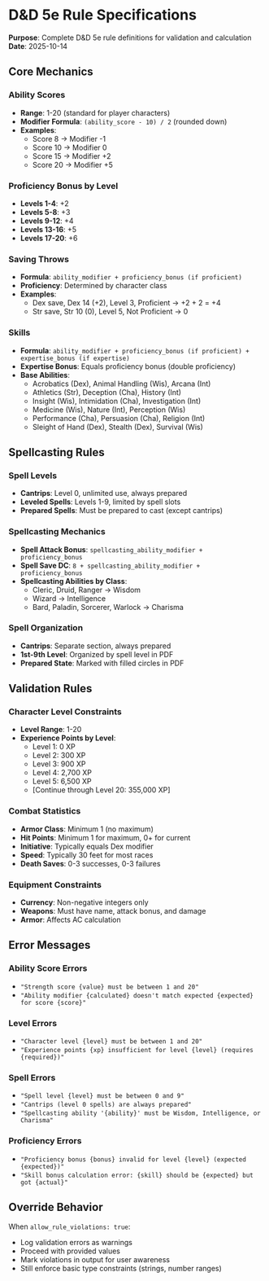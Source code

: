 # D&D 5e Rule Specifications

**Purpose**: Complete D&D 5e rule definitions for validation and calculation
**Date**: 2025-10-14

## Core Mechanics

### Ability Scores
- **Range**: 1-20 (standard for player characters)
- **Modifier Formula**: `(ability_score - 10) / 2` (rounded down)
- **Examples**:
  - Score 8 → Modifier -1
  - Score 10 → Modifier 0  
  - Score 15 → Modifier +2
  - Score 20 → Modifier +5

### Proficiency Bonus by Level
- **Levels 1-4**: +2
- **Levels 5-8**: +3
- **Levels 9-12**: +4
- **Levels 13-16**: +5
- **Levels 17-20**: +6

### Saving Throws
- **Formula**: `ability_modifier + proficiency_bonus (if proficient)`
- **Proficiency**: Determined by character class
- **Examples**:
  - Dex save, Dex 14 (+2), Level 3, Proficient → +2 + 2 = +4
  - Str save, Str 10 (0), Level 5, Not Proficient → 0

### Skills
- **Formula**: `ability_modifier + proficiency_bonus (if proficient) + expertise_bonus (if expertise)`
- **Expertise Bonus**: Equals proficiency bonus (double proficiency)
- **Base Abilities**:
  - Acrobatics (Dex), Animal Handling (Wis), Arcana (Int)
  - Athletics (Str), Deception (Cha), History (Int)
  - Insight (Wis), Intimidation (Cha), Investigation (Int)
  - Medicine (Wis), Nature (Int), Perception (Wis)
  - Performance (Cha), Persuasion (Cha), Religion (Int)
  - Sleight of Hand (Dex), Stealth (Dex), Survival (Wis)

## Spellcasting Rules

### Spell Levels
- **Cantrips**: Level 0, unlimited use, always prepared
- **Leveled Spells**: Levels 1-9, limited by spell slots
- **Prepared Spells**: Must be prepared to cast (except cantrips)

### Spellcasting Mechanics
- **Spell Attack Bonus**: `spellcasting_ability_modifier + proficiency_bonus`
- **Spell Save DC**: `8 + spellcasting_ability_modifier + proficiency_bonus`
- **Spellcasting Abilities by Class**:
  - Cleric, Druid, Ranger → Wisdom
  - Wizard → Intelligence  
  - Bard, Paladin, Sorcerer, Warlock → Charisma

### Spell Organization
- **Cantrips**: Separate section, always prepared
- **1st-9th Level**: Organized by spell level in PDF
- **Prepared State**: Marked with filled circles in PDF

## Validation Rules

### Character Level Constraints
- **Level Range**: 1-20
- **Experience Points by Level**:
  - Level 1: 0 XP
  - Level 2: 300 XP
  - Level 3: 900 XP
  - Level 4: 2,700 XP
  - Level 5: 6,500 XP
  - [Continue through Level 20: 355,000 XP]

### Combat Statistics
- **Armor Class**: Minimum 1 (no maximum)
- **Hit Points**: Minimum 1 for maximum, 0+ for current
- **Initiative**: Typically equals Dex modifier
- **Speed**: Typically 30 feet for most races
- **Death Saves**: 0-3 successes, 0-3 failures

### Equipment Constraints
- **Currency**: Non-negative integers only
- **Weapons**: Must have name, attack bonus, and damage
- **Armor**: Affects AC calculation

## Error Messages

### Ability Score Errors
- `"Strength score {value} must be between 1 and 20"`
- `"Ability modifier {calculated} doesn't match expected {expected} for score {score}"`

### Level Errors  
- `"Character level {level} must be between 1 and 20"`
- `"Experience points {xp} insufficient for level {level} (requires {required})"`

### Spell Errors
- `"Spell level {level} must be between 0 and 9"`
- `"Cantrips (level 0 spells) are always prepared"`
- `"Spellcasting ability '{ability}' must be Wisdom, Intelligence, or Charisma"`

### Proficiency Errors
- `"Proficiency bonus {bonus} invalid for level {level} (expected {expected})"`
- `"Skill bonus calculation error: {skill} should be {expected} but got {actual}"`

## Override Behavior

When `allow_rule_violations: true`:
- Log validation errors as warnings
- Proceed with provided values
- Mark violations in output for user awareness
- Still enforce basic type constraints (strings, number ranges)
